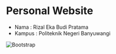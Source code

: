 # Personal Website

* Nama   : Rizal Eka Budi Pratama
* Kampus : Politeknik Negeri Banyuwangi

 ![Bootstrap](https://img.shields.io/badge/bootstrap-%23563D7C.svg?style=for-the-badge&logo=bootstrap&logoColor=white)
